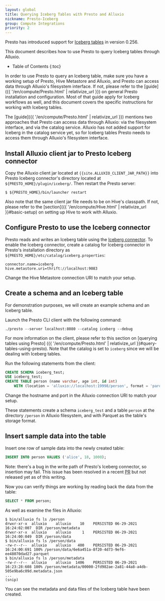 ```yaml
---
layout: global
title: Querying Iceberg Tables with Presto and Alluxio
nickname: Presto-Iceberg
group: Compute Integrations
priority: 2
---
```


Presto has introduced support for [Iceberg tables](https://iceberg.apache.org/) in version 0.256.

This document describes how to use Presto to query Iceberg tables through Alluxio.

* Table of Contents
{:toc}

In order to use Presto to query an Iceberg table, make sure you have a working setup of Presto, 
Hive Metastore and Alluxio, and Presto can access data through Alluxio's filesystem interface.
If not, please refer to the 
[guide]({{ '/en/compute/Presto.html' | relativize_url }}) on general Presto installation 
and configuration. Most of that guide apply for Iceberg workflows as well, and this document 
covers the specific instructions for working with Iceberg tables.

The [guide]({{ '/en/compute/Presto.html' | relativize_url }}) mentions two approaches that 
Presto can access data through Alluxio: via the filesystem interface, and via the catalog service. 
Alluxio has not added support for Iceberg in the catalog service yet, so for Iceberg tables Presto 
needs to access them through Alluxio's filesystem interface.

## Install Alluxio client jar to Presto Iceberg connector

Copy the Alluxio client jar located at `{{site.ALLUXIO_CLIENT_JAR_PATH}}` into Presto Iceberg 
connector's directory located at `${PRESTO_HOME}/plugin/iceberg/`. Then restart the Presto server:

```console
$ ${PRESTO_HOME}/bin/launcher restart
```

Also note that the same client jar file needs to be on Hive's classpath. 
If not, please refer to the [section]({{ '/en/compute/Hive.html' | relativize_url }}#basic-setup)
on setting up Hive to work with Alluxio.

## Configure Presto to use the Iceberg connector

Presto reads and writes an Iceberg table using the 
[Iceberg connector](https://prestodb.io/docs/current/connector/iceberg.html). To enable the Iceberg 
connector, create a catalog for Iceberg connector in Presto's installation directory as 
`${PRESTO_HOME}/etc/catalog/iceberg.properties`:

```properties
connector.name=iceberg
hive.metastore.uri=thrift://localhost:9083
```

Change the Hive Metastore connection URI to match your setup.

## Create a schema and an Iceberg table

For demonstration purposes, we will create an example schema and an Iceberg table.

Launch the Presto CLI client with the following command:

```shell
./presto --server localhost:8080 --catalog iceberg --debug
```

For more information on the client, please refer to this section on [querying tables using Presto]
({{ '/en/compute/Presto.html' | relativize_url }}#query-tables-using-presto). Note that the 
catalog is set to `iceberg` since we will be dealing with Iceberg tables.

Run the following statements from the client:

```sql
CREATE SCHEMA iceberg_test;
USE iceberg_test;
CREATE TABLE person (name varchar, age int, id int)
    WITH (location = 'alluxio://localhost:19998/person', format = 'parquet');
```

Change the hostname and port in the Alluxio connection URI to match your setup.

These statements create a schema `iceberg_test` and a table `person` at the directory 
`/person` in Alluxio filesystem, and with Parquet as the table's storage format.

## Insert sample data into the table

Insert one row of sample data into the newly created table:

```sql
INSERT INTO person VALUES ('alice', 18, 1000);
```

Note: there's a bug in the write path of Presto's Iceberg connector, so insertion may fail. 
This issue has been resolved in a recent [PR](https://github.com/prestodb/presto/pull/16275) 
but not released yet as of this writing.

Now you can verify things are working by reading back the data from the table:

```sql
SELECT * FROM person;
```

As well as examine the files in Alluxio:

```shell
$ bin/alluxio fs ls /person
drwxr-xr-x  alluxio    alluxio    10    PERSISTED 06-29-2021 16:24:02:007  DIR /person/metadata
drwxr-xr-x  alluxio    alluxio     1    PERSISTED 06-29-2021 16:24:00:049  DIR /person/data
$ bin/alluxio fs ls /person/data
-rw-r--r--  alluxio    alluxio   400    PERSISTED 06-29-2021 16:24:00:691 100% /person/data/6e6a451a-8f20-4d73-9ef6-ee48070dad27.parquet
$ bin/alluxio fs ls /person/metadata
-rw-r--r--  alluxio    alluxio  1406    PERSISTED 06-29-2021 16:23:28:608 100% /person/metadata/00000-2fd982ae-2a81-44a8-a4db-505e9ba6c09d.metadata.json
...
(snip)
```

You can see the metadata and data files of the Iceberg table have been created.
